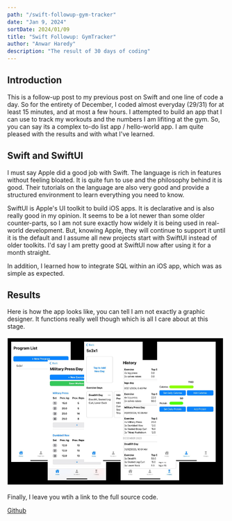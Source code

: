 ```yaml
---
path: "/swift-followup-gym-tracker"
date: "Jan 9, 2024"
sortDate: 2024/01/09
title: "Swift Followup: GymTracker"
author: "Anwar Haredy"
description: "The result of 30 days of coding"
---
```


<h2>Introduction</h2>

This is a follow-up post to my previous post on Swift and one line of code a day. So for the entirety of December, I coded almost everyday (29/31) for at least 15 minutes, and at most a few hours. I attempted to build an app that I can use to track my workouts and the numbers I am lifiting at the gym. So, you can say its a complex to-do list app / hello-world app. I am quite pleased with the results and with what I've learned.

<h2>Swift and SwiftUI</h2>

I must say Apple did a good job with Swift. The language is rich in features without feeling bloated. It is quite fun to use and the philosophy behind it is good. Their tutorials on the language are also very good and provide a structured environment to learn everything you need to know.

SwiftUI is Apple's UI toolkit to build iOS apps. It is declarative and is also really good in my opinion. It seems to be a lot newer than some older counter-parts, so I am not sure exactly how widely it is being used in real-world development. But, knowing Apple, they will continue to support it until it is the default and I assume all new projects start with SwiftUI instead of older toolkits. I'd say I am pretty good at SwiftUI now after using it for a month straight.

In addition, I learned how to integrate SQL within an iOS app, which was as simple as expected.

<h2>Results</h2>

Here is how the app looks like, you can tell I am not exactly a graphic designer. It functions really well though which is all I care about at this stage.

![app](app.png)

Finally, I leave you wtih a link to the full source code.

[Github](https://github.com/Meryx/GymTracker)
